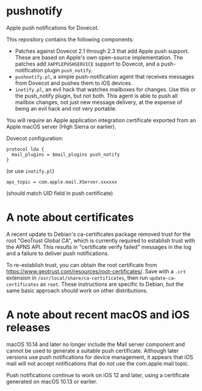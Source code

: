 # pushnotify

Apple push notifications for Dovecot.

This repository contains the following components:

* Patches against Dovecot 2.1 through 2.3 that add Apple push support. These
are based on Apple's own open-source implementation. The patches add
`XAPPLEPUSHSERVICE` support to Dovecot, and a push-notification plugin 
`push_notify`.
* `pushnotify.pl`, a simple push-notification agent that receives messages
from Dovecot and pushes them to iOS devices.
* `inotify.pl`, an evil hack that watches mailboxes for changes. Use this or
the push_notify plugin, but not both. This agent is able to push all mailbox
changes, not just new message delivery, at the expense of being an evil hack
and not very portable.

You will require an Apple application integration certificate exported from
an Apple macOS server (High Sierra or earlier).

Dovecot configuration:

    protocol lda { 
      mail_plugins = $mail_plugins push_notify 
    }

(or use `inotify.pl`)

    aps_topic = com.apple.mail.XServer.xxxxxx

(should match UID field in push certificate)

# A note about certificates

A recent update to Debian's ca-certificates package removed trust for the root
"GeoTrust Global CA", which is currently required to establish trust with the
APNS API. This results in "certificate verify failed" messages in the log and
a failure to deliver push notifications.

To re-establish trust, you can obtain the root certificate from
https://www.geotrust.com/resources/root-certificates/. Save with a `.crt`
extension in `/usr/local/share/ca-certificates`, then run
`update-ca-certificates` as `root`. These instructions are specific to
Debian, but the same basic approach should work on other distributions.

# A note about recent macOS and iOS releases

macOS 10.14 and later no longer include the Mail server component and cannot be
used to generate a suitable push certificate. Although later versions use push
notifications for device management, it appears that iOS mail will not accept
notifications that do not use the com.apple.mail topic.

Push notifications continue to work on iOS 12 and later, using a certificate
generated on macOS 10.13 or earlier.

